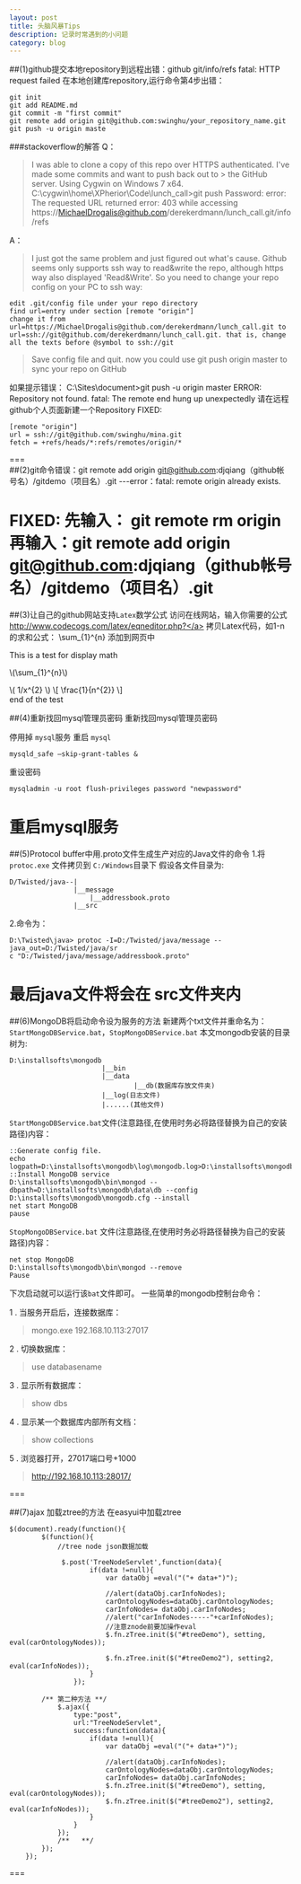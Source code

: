 ```yaml
---
layout: post
title: 头脑风暴Tips
description: 记录时常遇到的小问题
category: blog
---
```

##(1)github提交本地repository到远程出错：github  git/info/refs  fatal: HTTP request failed
在本地创建库repository,运行命令第4步出错：

    git init
    git add README.md
    git commit -m "first commit"
    git remote add origin git@github.com:swinghu/your_repository_name.git  
    git push -u origin maste

###stackoverflow的解答
Q：
>    I was able to clone a copy of this repo over HTTPS authenticated. I've made some commits and want to push back out to >    the GitHub server. Using Cygwin on Windows 7 x64.
>    C:\cygwin\home\XPherior\Code\lunch_call>git push
>    Password:
>    error: The requested URL returned error: 403 while accessing https://MichaelDrogalis@github.com/derekerdmann/lunch_call.git/info/refs

A：
>I just got the same problem and just figured out what's cause.
>Github seems only supports ssh way to read&write the repo, although https way also displayed 'Read&Write'.
>So you need to change your repo config on your PC to ssh way:
    
    edit .git/config file under your repo directory
    find url=entry under section [remote "origin"]
    change it from url=https://MichaelDrogalis@github.com/derekerdmann/lunch_call.git to url=ssh://git@github.com/derekerdmann/lunch_call.git. that is, change all the texts before @symbol to ssh://git

>   Save config file and quit. now you could use git push origin master to sync your repo on GitHub

如果提示错误：
    C:\Sites\document>git push -u origin master
    ERROR: Repository not found.
    fatal: The remote end hung up unexpectedly
请在远程github个人页面新建一个Repository
FIXED:
     
    [remote "origin"]
    url = ssh://git@github.com/swinghu/mina.git
    fetch = +refs/heads/*:refs/remotes/origin/*
===   
##(2)git命令错误：git remote add origin git@github.com:djqiang（github帐号名）/gitdemo（项目名）.git 
    ---error：fatal: remote origin already exists.

FIXED:
    先输入： git remote rm origin
    再输入：git remote add origin git@github.com:djqiang（github帐号名）/gitdemo（项目名）.git 
=== 
##(3)让自己的github网站支持`Latex`数学公式
访问在线网站，输入你需要的公式<a href="http://www.codecogs.com/latex/eqneditor.php?">http://www.codecogs.com/latex/eqneditor.php?</a>
拷贝Latex代码，如1-n的求和公式：
\sum_{1}^{n}
添加到网页中

This is a test for display math

\\(\\sum_{1}^{n}\\)
  
\\( 1/x^{2} \\)
\\[ \frac{1}{n^{2}} \\]   
end of the test 

##(4)重新找回mysql管理员密码
重新找回mysql管理员密码

停用掉 `mysql`服务
重启 `mysql`

    mysqld_safe –skip-grant-tables &
    
重设密码

    mysqladmin -u root flush-privileges password "newpassword"
    
重启mysql服务
=== 
##(5)Protocol buffer中用.proto文件生成生产对应的Java文件的命令
1.将`protoc.exe` 文件拷贝到 `C:/Windows`目录下
假设各文件目录为:

    D/Twisted/java--|      
                    |__message
                        |__addressbook.proto
                    |__src

2.命令为：

    D:\Twisted\java> protoc -I=D:/Twisted/java/message --java_out=D:/Twisted/java/sr
    c "D:/Twisted/java/message/addressbook.proto"

最后java文件将会在 src文件夹内
=== 
##(6)MongoDB将启动命令设为服务的方法
新建两个txt文件并重命名为：`StartMongoDBService.bat`，`StopMongoDBService.bat`
本文mongodb安装的目录树为:

    D:\installsofts\mongodb
                           |__bin                           
                           |__data
                                   |__db(数据库存放文件夹)
                           |__log(日志文件)
                           |......(其他文件)

`StartMongoDBService.bat`文件(注意路径,在使用时务必将路径替换为自己的安装路径)内容：

    ::Generate config file.
    echo logpath=D:\installsofts\mongodb\log\mongodb.log>D:\installsofts\mongodb\mongodb.cfg
    ::Install MongoDB service
    D:\installsofts\mongodb\bin\mongod --dbpath=D:\installsofts\mongodb\data\db --config D:\installsofts\mongodb\mongodb.cfg --install
    net start MongoDB
    pause
    
`StopMongoDBService.bat` 文件(注意路径,在使用时务必将路径替换为自己的安装路径)内容：

    net stop MongoDB
    D:\installsofts\mongodb\bin\mongod --remove
    Pause
    
下次启动就可以运行该`bat`文件即可。
一些简单的mongodb控制台命令：

1 . 当服务开启后，连接数据库：
> mongo.exe 192.168.10.113:27017

2 . 切换数据库：
> use databasename

3 . 显示所有数据库： 
>  show dbs

4 . 显示某一个数据库内部所有文档：
> show collections

5 . 浏览器打开，27017端口号+1000
> http://192.168.10.113:28017/




=== 

##(7)ajax 加载ztree的方法
在easyui中加载ztree

	$(document).ready(function(){	
			$(function(){
				//tree node json数据加载	
	
				 $.post('TreeNodeServlet',function(data){
						if(data !=null){
							var dataObj =eval("("+ data+")");
			
							//alert(dataObj.carInfoNodes);	
							carOntologyNodes=dataObj.carOntologyNodes;
							carInfoNodes= dataObj.carInfoNodes;
							//alert("carInfoNodes-----"+carInfoNodes);
							//注意znode前要加操作eval
							$.fn.zTree.init($("#treeDemo"), setting, eval(carOntologyNodes));
				
							$.fn.zTree.init($("#treeDemo2"), setting2, eval(carInfoNodes));	
						}
					});	

			/**	第二种方法 **/
				$.ajax({
					type:"post",
					url:"TreeNodeServlet",
					success:function(data){
						if(data !=null){
							var dataObj =eval("("+ data+")");
			
							//alert(dataObj.carInfoNodes);	
							carOntologyNodes=dataObj.carOntologyNodes;
							carInfoNodes= dataObj.carInfoNodes;
							$.fn.zTree.init($("#treeDemo"), setting, eval(carOntologyNodes));
							$.fn.zTree.init($("#treeDemo2"), setting2, eval(carInfoNodes));	
						}
					}
				});
				/**   **/
			});	
		});		
=== 































